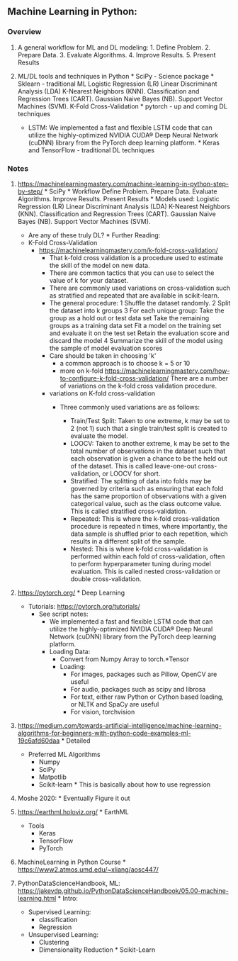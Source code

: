 ## Machine Learning in Python:
### Overview
  1. A general workflow for ML and DL modeling:
    1. Define Problem.
    2. Prepare Data.
    3. Evaluate Algorithms.
    4. Improve Results.
    5. Present Results

  2. ML/DL tools and techniques in Python
    * SciPy - Science package
    * Sklearn - traditional ML
        Logistic Regression (LR)
        Linear Discriminant Analysis (LDA)
        K-Nearest Neighbors (KNN).
        Classification and Regression Trees (CART).
        Gaussian Naive Bayes (NB).
        Support Vector Machines (SVM).
        K-Fold Cross-Validation
    * pytorch - up and coming DL techniques
      * LSTM: We implemented a fast and flexible LSTM code that can utilize the highly-optimized NVIDIA CUDA® Deep Neural Network (cuDNN) library from the PyTorch deep learning platform.
    * Keras and TensorFlow - traditional DL techniques

### Notes
  1. https://machinelearningmastery.com/machine-learning-in-python-step-by-step/
    * SciPy
    * Workflow
        Define Problem.
        Prepare Data.
        Evaluate Algorithms.
        Improve Results.
        Present Results
    * Models used:
        Logistic Regression (LR)
        Linear Discriminant Analysis (LDA)
        K-Nearest Neighbors (KNN).
        Classification and Regression Trees (CART).
        Gaussian Naive Bayes (NB).
        Support Vector Machines (SVM).
      * Are any of these truly DL?
    * Further Reading:
      * K-Fold Cross-Validation
        * https://machinelearningmastery.com/k-fold-cross-validation/
          * That k-fold cross validation is a procedure used to estimate the skill of the model on new data.
          * There are common tactics that you can use to select the value of k for your dataset.
          * There are commonly used variations on cross-validation such as stratified and repeated that are available in scikit-learn.
          * The general procedure:
              1 Shuffle the dataset randomly.
              2 Split the dataset into k groups
              3 For each unique group:
                Take the group as a hold out or test data set
                Take the remaining groups as a training data set
                Fit a model on the training set and evaluate it on the test set
                Retain the evaluation score and discard the model
              4 Summarize the skill of the model using the sample of model evaluation scores
          * Care should be taken in choosing 'k'
            * a common approach is to choose k = 5 or 10
            * more on k-fold https://machinelearningmastery.com/how-to-configure-k-fold-cross-validation/
            There are a number of variations on the k-fold cross validation procedure.
          * variations on K-fold cross-validation
            * Three commonly used variations are as follows:

              * Train/Test Split: Taken to one extreme, k may be set to 2 (not 1) such that a single train/test split is created to evaluate the model.
              * LOOCV: Taken to another extreme, k may be set to the total number of observations in the dataset such that each observation is given a chance to be the held out of the dataset. This is called leave-one-out cross-validation, or LOOCV for short.
              * Stratified: The splitting of data into folds may be governed by criteria such as ensuring that each fold has the same proportion of observations with a given categorical value, such as the class outcome value. This is called stratified cross-validation.
              * Repeated: This is where the k-fold cross-validation procedure is repeated n times, where importantly, the data sample is shuffled prior to each repetition, which results in a different split of the sample.
              * Nested: This is where k-fold cross-validation is performed within each fold of cross-validation, often to perform hyperparameter tuning during model evaluation. This is called nested cross-validation or double cross-validation.

  2. https://pytorch.org/
    * Deep Learning
      * Tutorials: https://pytorch.org/tutorials/
        * See script notes:
          * We implemented a fast and flexible LSTM code that can utilize the highly-optimized NVIDIA CUDA® Deep Neural Network (cuDNN) library from the PyTorch deep learning platform.
          * Loading Data:
              * Convert from Numpy Array to torch.*Tensor
              * Loading:  
                * For images, packages such as Pillow, OpenCV are useful
                * For audio, packages such as scipy and librosa
                * For text, either raw Python or Cython based loading, or NLTK and SpaCy are useful
                * For vision, torchvision
              
  3. https://medium.com/towards-artificial-intelligence/machine-learning-algorithms-for-beginners-with-python-code-examples-ml-19c6afd60daa
    * Detailed
      * Preferred ML Algorithms
        * Numpy
        * SciPy
        * Matpotlib
        * Scikit-learn
    * This is basically about how to use regression

  4. Moshe 2020:
    * Eventually Figure it out

  5. https://earthml.holoviz.org/
    * EarthML
      * Tools
        * Keras
        * TensorFlow
        * PyTorch

  6. MachineLearning in Python Course
    * https://www2.atmos.umd.edu/~xliang/aosc447/


  7. PythonDataScienceHandbook, ML:
    https://jakevdp.github.io/PythonDataScienceHandbook/05.00-machine-learning.html
    * Intro:
      * Supervised Learning:
        * classification
        * Regression
      * Unsupervised Learning:
        * Clustering
        * Dimensionality Reduction
    * Scikit-Learn
